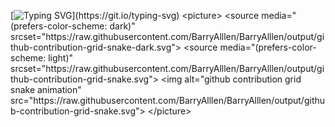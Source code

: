 [![Typing SVG](https://readme-typing-svg.demolab.com?font=Fira+Code&pause=1000&width=435&lines=HA+HA+HA+HA+HA+HA+HA+HA+HA+......)](https://git.io/typing-svg)
<picture>
  <source media="(prefers-color-scheme: dark)" srcset="https://raw.githubusercontent.com/BarryAlllen/BarryAlllen/output/github-contribution-grid-snake-dark.svg">
  <source media="(prefers-color-scheme: light)" srcset="https://raw.githubusercontent.com/BarryAlllen/BarryAlllen/output/github-contribution-grid-snake.svg">
  <img alt="github contribution grid snake animation" src="https://raw.githubusercontent.com/BarryAlllen/BarryAlllen/output/github-contribution-grid-snake.svg">
</picture>
